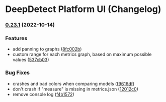 # DeepDetect Platform UI (Changelog)

### [0.23.1](https://github.com/jolibrain/platform_ui/compare/v0.23.0...v0.23.1) (2022-10-14)


### Features

* add panning to graphs ([8fc002b](https://github.com/jolibrain/platform_ui/commit/8fc002ba4289da81302886f0aab13ac3840750fc))
* custom range for each metrics graph, based on maximum possible values ([537cb03](https://github.com/jolibrain/platform_ui/commit/537cb03c8d05f92efb6ec39f1453fa847ba0916a))


### Bug Fixes

* crashes and bad colors when comparing models ([f9616df](https://github.com/jolibrain/platform_ui/commit/f9616df15b0557f9e63b644aafb6c963a432ee64))
* don't crash if "measure" is missing in metrics.json ([12012c0](https://github.com/jolibrain/platform_ui/commit/12012c05dd83d2b91136d87ee0d21b620cf356b2))
* remove console log ([f4b1572](https://github.com/jolibrain/platform_ui/commit/f4b15720e70ecb3f1e0f5f00ae4e426bcfce79df))
